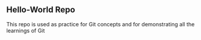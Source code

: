 ## Hello-World Repo

This repo is used as practice for Git concepts and for demonstrating all the learnings of Git
